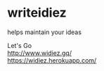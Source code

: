 # writeidiez
helps maintain your ideas

Let's Go 
<br>
http://www.widiez.gq/
<br>
https://widiez.herokuapp.com/
